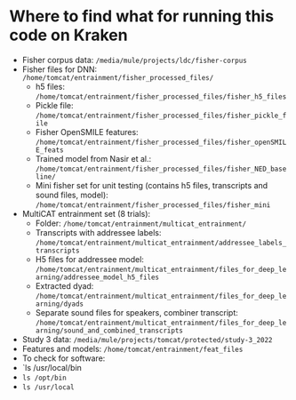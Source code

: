 # Where to find what for running this code on Kraken

- Fisher corpus data: `/media/mule/projects/ldc/fisher-corpus`
- Fisher files for DNN: `/home/tomcat/entrainment/fisher_processed_files/`
  - h5 files:  `/home/tomcat/entrainment/fisher_processed_files/fisher_h5_files`
  - Pickle file: `/home/tomcat/entrainment/fisher_processed_files/fisher_pickle_file`
  - Fisher OpenSMILE features: `/home/tomcat/entrainment/fisher_processed_files/fisher_openSMILE_feats`
  - Trained model from Nasir et al.: `/home/tomcat/entrainment/fisher_processed_files/fisher_NED_baseline/`
  - Mini fisher set for unit testing (contains h5 files, transcripts and sound files, model): `/home/tomcat/entrainment/fisher_processed_files/fisher_mini`
- MultiCAT entrainment set (8 trials):
  - Folder: `/home/tomcat/entrainment/multicat_entrainment/`
  - Transcripts with addressee labels: `/home/tomcat/entrainment/multicat_entrainment/addressee_labels_transcripts`
  - H5 files for addressee model: `/home/tomcat/entrainment/multicat_entrainment/files_for_deep_learning/addressee_model_h5_files`
  - Extracted dyad: `/home/tomcat/entrainment/multicat_entrainment/files_for_deep_learning/dyads`
  - Separate sound files for speakers, combiner transcript: `/home/tomcat/entrainment/multicat_entrainment/files_for_deep_learning/sound_and_combined_transcripts`
- Study 3 data: `/media/mule/projects/tomcat/protected/study-3_2022`
- Features and models: `/home/tomcat/entrainment/feat_files`
- To check for software:
- `ls /usr/local/bin
- `ls /opt/bin`
- `ls /usr/local`
